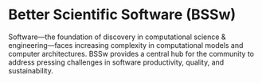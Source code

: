 # Better Scientific Software (BSSw)

Software—the foundation of discovery in computational science & engineering—faces increasing complexity in computational models and computer architectures. BSSw provides a central hub for the community to address pressing challenges in software productivity, quality, and sustainability.

<!---
Slide1 L: blog_posts/increasing-productivity-by-broadening-participation-in-scientific-software-communities
Slide1 R: images/raw/master/Blog_0920_BroadPartic.png
Slide2 L: blog_posts/what-does-this-line-do-the-challenge-of-writing-a-well-documented-code
Slide2 R: images/raw/master/Blog_0920_QuadF3.png
Slide3 L: items/digging-deeper-into-agile-software-development
Slide3 R: items/a-list-of-free-online-programming-and-computer-science-courses
Slide4 L: events/webinar-scalable-precision-tuning-of-numerical-software
Slide4 R: events/events/panel-sustainable-hybrid-approaches
Slide5 L: blog_posts/applications-open-for-the-2021-bssw-fellowship-program
Slide5 R: images/raw/master/Blog_0720_Fellows.png
--->

<!---
LCM: Saving for use again later

Slide1 Left: blog_posts/scientific-software-projects-and-their-communities
Slide 1 Right: items/resources-for-maximizing-remote-working
Slide2 Left: blog_posts/cleaning-your-work-surfaces-one-way-to-help-flatten-the-curve
Slide2 Right: images/raw/master/Blog_0320_COVID19.png
Slide3 Left: blog_posts/spreading-ideas-about-better-scientific-software
Slide3 Right: images/raw/master/Blog_0225_Computational.jpg
Slide4 Left: blog_posts/productivity-and-sustainability-improvement-planning-psip
Slide4 Right: images/raw/master/Blog_0120_PSIP_logo.png
Slide5 Left: items/finalizing-your-julia-package
Slide5 Right: events/webinar-best-practices-for-using-proxy-applications-as-benchmarks
--->

<!---
[Site Overview](SiteOverview.md)

[Communities Overview](CommunitiesOverview.md)

[Intro to CSE](IntroToCse.md)

[Intro to HPC](IntroToHpc.md)

--->
